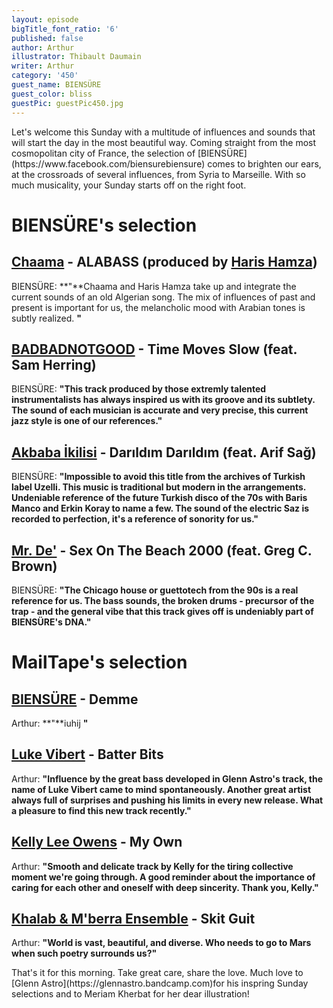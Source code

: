 ```yaml
---
layout: episode
bigTitle_font_ratio: '6'
published: false
author: Arthur
illustrator: Thibault Daumain
writer: Arthur
category: '450'
guest_name: BIENSÜRE
guest_color: bliss
guestPic: guestPic450.jpg
---
```


<p id="introduction">Let's welcome this Sunday with a multitude of influences and sounds that will start the day in the most beautiful way. Coming straight from the most cosmopolitan city of France, the selection of [BIENSÜRE](https://www.facebook.com/biensurebiensure) comes to brighten our ears, at the crossroads of several influences, from Syria to Marseille. 
  With so much musicality, your Sunday starts off on the right foot.</p>


# BIENSÜRE's selection

## [Chaama](https://www.instagram.com/chaama_z/) - ALABASS (produced by [Haris Hamza](https://soundcloud.com/hamza-haris)) 
BIENSÜRE: **"**Chaama and Haris Hamza take up and integrate the current sounds of an old Algerian song. The mix of influences of past and present is important for us, the melancholic mood with Arabian tones is subtly realized. **"**

## [BADBADNOTGOOD](https://badbadnotgood.bandcamp.com) - Time Moves Slow (feat. Sam Herring)
BIENSÜRE: **"**This track produced by those extremly talented instrumentalists has always inspired us with its groove and its subtlety. The sound of each musician is accurate and very precise, this current jazz style is one of our references.**"**

## [Akbaba İkilisi](https://soundcloud.com/akbabaikilisi) - Darıldım Darıldım (feat. Arif Sağ)
BIENSÜRE: **"**Impossible to avoid this title from the archives of Turkish label Uzelli. This music is traditional but modern in the arrangements. Undeniable reference of the future Turkish disco of the 70s with Baris Manco and Erkin Koray to name a few. The sound of the electric Saz is recorded to perfection, it's a reference of sonority for us.**"**

## [Mr. De'](https://soundcloud.com/mr-de) - Sex On The Beach 2000 (feat. Greg C. Brown)
BIENSÜRE: **"**The Chicago house or guettotech from the 90s is a real reference for us. The bass sounds, the broken drums - precursor of the trap - and the general vibe that this track gives off is undeniably part of BIENSÜRE's DNA.**"**

# MailTape's selection

## [BIENSÜRE](https://www.facebook.com/biensurebiensure) - Demme
Arthur: **"**iuhij
**"**

## [Luke Vibert](https://soundcloud.com/luke-vibert) - Batter Bits
Arthur: **"**Influence by the great bass developed in Glenn Astro's track, the name of Luke Vibert came to mind spontaneously. Another great artist always full of surprises and pushing his limits in every new release. What a pleasure to find this new track recently.**"**

## [Kelly Lee Owens](https://kellyleeowens.bandcamp.com) - My Own
Arthur: **"**Smooth and delicate track by Kelly for the tiring collective moment we're going through. A good reminder about the importance of caring for each other and oneself with deep sincerity. Thank you, Kelly.**"**

## [Khalab & M'berra Ensemble](https://djkhalab.bandcamp.com/album/mberra) - Skit Guit
Arthur: **"**World is vast, beautiful, and diverse. Who needs to go to Mars when such poetry surrounds us?**"**

<p id="outroduction">That's it for this morning. Take great care, share the love. Much love to [Glenn Astro](https://glennastro.bandcamp.com)for his inspring Sunday selections and to Meriam Kherbat for her dear illustration!</p>

